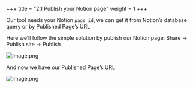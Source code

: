 +++
title = "2.1 Publish your Notion page"
weight = 1
+++


Our tool needs your Notion `page_id`, we can get it from Notion’s database query or by Published Page’s URL


Here we’ll follow the simple solution by publish our Notion page: Share → Publish site → Publish


![image.png](/images/002-ii-level-1-notion-to-md/002-2-setup-notion-page/8-184275-image.png)


And now we have our Published Page’s URL


![image.png](/images/002-ii-level-1-notion-to-md/002-2-setup-notion-page/8-888276-image.png)


